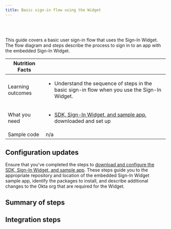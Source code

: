 ```yaml
---
title: Basic sign-in flow using the Widget
---
```


<div class="oie-embedded-sdk">

<ApiLifecycle access="ie" /><br>
<ApiLifecycle access="Limited GA" /><br>

<StackSelector class="cleaner-selector"/>

This guide covers a basic user sign-in flow that uses the Sign-In Widget. The flow diagram and steps describe the process to sign in to an app with the embedded Sign-In Widget.

 Nutrition Facts                                                                          |                                                                                      |
| --------------------------------------------------------------------------------  | -------------------------------------------------------------------------               |
| Learning outcomes                     | <ul><li>Understand the sequence of steps in the basic sign-in flow when you use the Sign-In Widget.</li></ul>                                                       |
| What you need | <ul><li>[SDK, Sign-In Widget, and sample app](/docs/guides/oie-embedded-common-download-setup-app/), downloaded and set up</li></ul>                                                     |
| Sample code                                                        | n/a                                                      |

## Configuration updates

Ensure that you've completed the steps to [download and configure the SDK, Sign-In Widget, and sample app](/docs/guides/oie-embedded-common-download-setup-app/aspnet/main/). These steps guide you to the appropriate repository and location of the embedded Sign-In Widget sample app, identify the packages to install, and describe additional changes to the Okta org that are required for the Widget.

## Summary of steps

<StackSelector snippet="summaryofsteps" noSelector />

## Integration steps

<StackSelector snippet="integrationsteps" noSelector />

</div>
